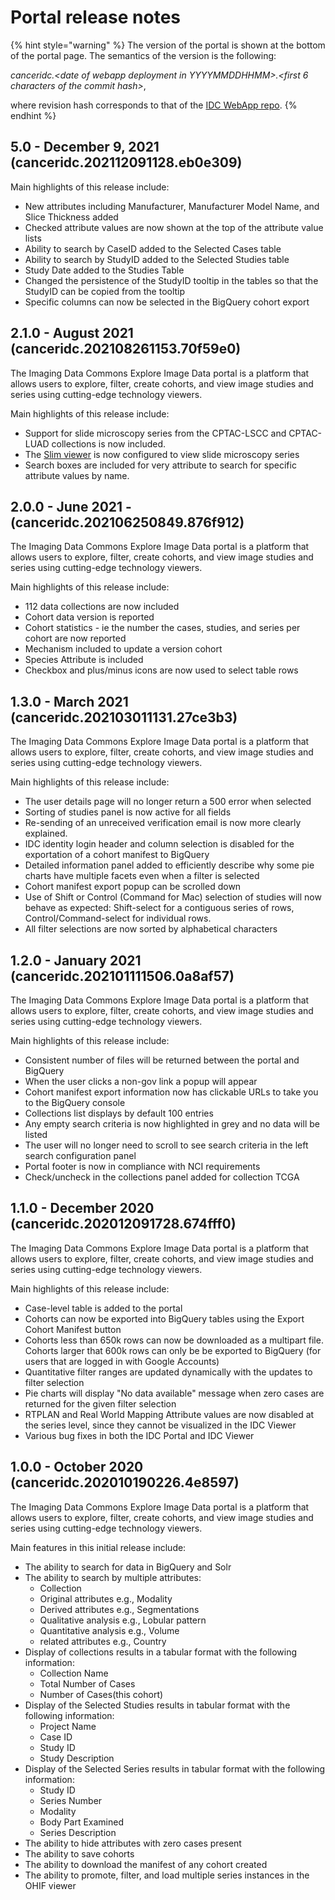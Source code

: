 # Portal release notes

{% hint style="warning" %}
The version of the portal is shown at the bottom of the portal page. The semantics of the version is the following:

_canceridc.\<date of webapp deployment in YYYYMMDDHHMM>.\<first 6 characters of the commit hash>_,

where revision hash corresponds to that of the [IDC WebApp repo](https://github.com/ImagingDataCommons/IDC-WebApp).
{% endhint %}

## 5.0 - December 9, 2021 (canceridc.202112091128.eb0e309)

Main highlights of this release include:

* New attributes including Manufacturer, Manufacturer Model Name, and Slice Thickness added&#x20;
* Checked attribute values are now shown at the top of the attribute value lists&#x20;
* Ability to search by CaseID added to the Selected Cases table&#x20;
* Ability to search by StudyID added to the Selected Studies table&#x20;
* Study Date added to the Studies Table&#x20;
* Changed the persistence of the StudyID tooltip in the tables so that the StudyID can be copied from the tooltip&#x20;
* Specific columns can now be selected in the BigQuery cohort export

## 2.1.0 - August 2021 (canceridc.202108261153.70f59e0)

The Imaging Data Commons Explore Image Data portal is a platform that allows users to explore, filter, create cohorts, and view image studies and series using cutting-edge technology viewers.

Main highlights of this release include:

* Support for slide microscopy series from the CPTAC-LSCC and CPTAC-LUAD collections is now included.
* The [Slim viewer](https://github.com/MGHComputationalPathology/slim) is now configured to view slide microscopy series
* Search boxes are included for very attribute to search for specific attribute values by name.

## 2.0.0 - June 2021 - (canceridc.202106250849.876f912)

The Imaging Data Commons Explore Image Data portal is a platform that allows users to explore, filter, create cohorts, and view image studies and series using cutting-edge technology viewers.

Main highlights of this release include:

* 112 data collections are now included
* Cohort data version is reported
* Cohort statistics - ie the number the cases, studies, and series per cohort are now reported
* Mechanism included to update a version cohort
* Species Attribute is included
* Checkbox and plus/minus icons are now used to select table rows

## 1.3.0 - March 2021 (canceridc.202103011131.27ce3b3)

The Imaging Data Commons Explore Image Data portal is a platform that allows users to explore, filter, create cohorts, and view image studies and series using cutting-edge technology viewers.

Main highlights of this release include:

* The user details page will no longer return a 500 error when selected
* Sorting of studies panel is now active for all fields
* Re-sending of an unreceived verification email is now more clearly explained.
* IDC identity login header and column selection is disabled for the exportation of a cohort manifest to BigQuery
* Detailed information panel added to efficiently describe why some pie charts have multiple facets even when a filter is selected
* Cohort manifest export popup can be scrolled down
* Use of Shift or Control (Command for Mac) selection of studies will now behave as expected: Shift-select for a contiguous series of rows, Control/Command-select for individual rows.
* All filter selections are now sorted by alphabetical characters

## 1.2.0 - January 2021 (canceridc.202101111506.0a8af57)

The Imaging Data Commons Explore Image Data portal is a platform that allows users to explore, filter, create cohorts, and view image studies and series using cutting-edge technology viewers.

Main highlights of this release include:

* Consistent number of files will be returned between the portal and BigQuery
* When the user clicks a non-gov link a popup will appear
* Cohort manifest export information now has clickable URLs to take you to the BigQuery console
* Collections list displays by default 100 entries
* Any empty search criteria is now highlighted in grey and no data will be listed
* The user will no longer need to scroll to see search criteria in the left search configuration panel
* Portal footer is now in compliance with NCI requirements
* Check/uncheck in the collections panel added for collection TCGA

## 1.1.0 - December 2020 (canceridc.202012091728.674fff0)

The Imaging Data Commons Explore Image Data portal is a platform that allows users to explore, filter, create cohorts, and view image studies and series using cutting-edge technology viewers.

Main highlights of this release include:

* Case-level table is added to the portal
* Cohorts can now be exported into BigQuery tables using the Export Cohort Manifest button
* Cohorts less than 650k rows can now be downloaded as a multipart file. Cohorts larger that 600k rows can only be be exported to BigQuery (for users that are logged in with Google Accounts)
* Quantitative filter ranges are updated dynamically with the updates to filter selection
* Pie charts will display "No data available" message when zero cases are returned for the given filter selection
* RTPLAN and Real World Mapping Attribute values are now disabled at the series level, since they cannot be visualized in the IDC Viewer
* Various bug fixes in both the IDC Portal and IDC Viewer

## 1.0.0 - October 2020 (canceridc.202010190226.4e8597)

The Imaging Data Commons Explore Image Data portal is a platform that allows users to explore, filter, create cohorts, and view image studies and series using cutting-edge technology viewers.

Main features in this initial release include:

* The ability to search for data in BigQuery and Solr
* The ability to search by multiple attributes:
  * Collection
  * Original attributes e.g., Modality
  * Derived attributes e.g., Segmentations
  * Qualitative analysis e.g., Lobular pattern
  * Quantitative analysis e.g., Volume
  * related attributes e.g., Country
* Display of collections results in a tabular format with the following information:
  * Collection Name
  * Total Number of Cases
  * Number of Cases(this cohort)
* Display of the Selected Studies results in tabular format with the following information:
  * Project Name
  * Case ID
  * Study ID
  * Study Description
* Display of the Selected Series results in tabular format with the following information:
  * Study ID
  * Series Number
  * Modality
  * Body Part Examined
  * Series Description
* The ability to hide attributes with zero cases present
* The ability to save cohorts
* The ability to download the manifest of any cohort created
* The ability to promote, filter, and load multiple series instances in the OHIF viewer
